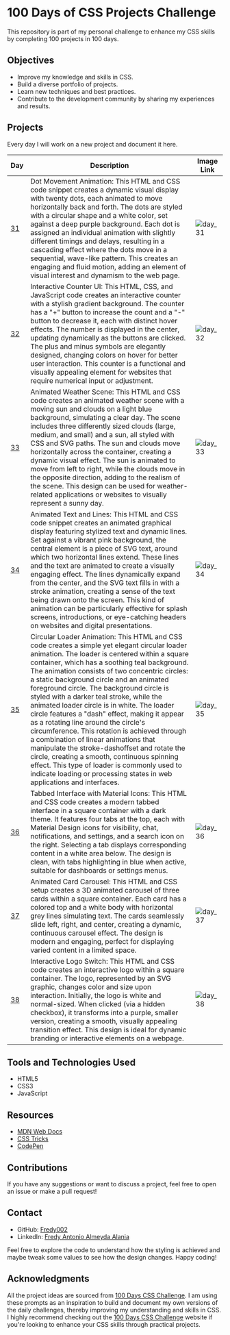 # 100 Days of CSS Projects Challenge

This repository is part of my personal challenge to enhance my CSS skills by completing 100 projects in 100 days.

## Objectives

- Improve my knowledge and skills in CSS.
- Build a diverse portfolio of projects.
- Learn new techniques and best practices.
- Contribute to the development community by sharing my experiences and results.

## Projects

Every day I will work on a new project and document it here.

| Day                                                                              | Description                                                                                                                                                                                                                                                                                                                                                                                                                                                                                                                | Image Link |
| -------------------------------------------------------------------------------- | -------------------------------------------------------------------------------------------------------------------------------------------------------------------------------------------------------------------------------------------------------------------------------------------------------------------------------------------------------------------------------------------------------------------------------------------------------------------------------------------------------------------------- | ---------- |
| [31](https://github.com/Fredy002/100-Days-Of-CSS-Projects/tree/day_31-40/day_31) | Dot Movement Animation: This HTML and CSS code snippet creates a dynamic visual display with twenty dots, each animated to move horizontally back and forth. The dots are styled with a circular shape and a white color, set against a deep purple background. Each dot is assigned an individual animation with slightly different timings and delays, resulting in a cascading effect where the dots move in a sequential, wave-like pattern. This creates an engaging and fluid motion, adding an element of visual interest and dynamism to the web page. | ![day_31](https://github.com/Fredy002/100-Days-Of-CSS-Projects/assets/104151778/6dcbd15e-b1e0-4a72-ab73-b2e598cb295c) |
| [32](https://github.com/Fredy002/100-Days-Of-CSS-Projects/tree/day_31-40/day_32) | Interactive Counter UI: This HTML, CSS, and JavaScript code creates an interactive counter with a stylish gradient background. The counter has a "+" button to increase the count and a "-" button to decrease it, each with distinct hover effects. The number is displayed in the center, updating dynamically as the buttons are clicked. The plus and minus symbols are elegantly designed, changing colors on hover for better user interaction. This counter is a functional and visually appealing element for websites that require numerical input or adjustment. | ![day_32](https://github.com/Fredy002/100-Days-Of-CSS-Projects/assets/104151778/f8c26780-e6ef-4b29-8741-9dac7491319b) |
| [33](https://github.com/Fredy002/100-Days-Of-CSS-Projects/tree/day_31-40/day_33) | Animated Weather Scene: This HTML and CSS code creates an animated weather scene with a moving sun and clouds on a light blue background, simulating a clear day. The scene includes three differently sized clouds (large, medium, and small) and a sun, all styled with CSS and SVG paths. The sun and clouds move horizontally across the container, creating a dynamic visual effect. The sun is animated to move from left to right, while the clouds move in the opposite direction, adding to the realism of the scene. This design can be used for weather-related applications or websites to visually represent a sunny day. | ![day_33](https://github.com/Fredy002/100-Days-Of-CSS-Projects/assets/104151778/f9f7b5cd-a1d4-475e-bf6d-76cb5a30d1cd) |
| [34](https://github.com/Fredy002/100-Days-Of-CSS-Projects/tree/day_31-40/day_34) | Animated Text and Lines: This HTML and CSS code snippet creates an animated graphical display featuring stylized text and dynamic lines. Set against a vibrant pink background, the central element is a piece of SVG text, around which two horizontal lines extend. These lines and the text are animated to create a visually engaging effect. The lines dynamically expand from the center, and the SVG text fills in with a stroke animation, creating a sense of the text being drawn onto the screen. This kind of animation can be particularly effective for splash screens, introductions, or eye-catching headers on websites and digital presentations.| ![day_34](https://github.com/Fredy002/100-Days-Of-CSS-Projects/assets/104151778/278163a4-5871-49b3-ac86-7ef55c75aafd) |
| [35](https://github.com/Fredy002/100-Days-Of-CSS-Projects/tree/day_31-40/day_35) | Circular Loader Animation: This HTML and CSS code creates a simple yet elegant circular loader animation. The loader is centered within a square container, which has a soothing teal background. The animation consists of two concentric circles: a static background circle and an animated foreground circle. The background circle is styled with a darker teal stroke, while the animated loader circle is in white. The loader circle features a "dash" effect, making it appear as a rotating line around the circle's circumference. This rotation is achieved through a combination of linear animations that manipulate the stroke-dashoffset and rotate the circle, creating a smooth, continuous spinning effect. This type of loader is commonly used to indicate loading or processing states in web applications and interfaces. | ![day_35](https://github.com/Fredy002/100-Days-Of-CSS-Projects/assets/104151778/922c9541-c06d-439a-bc75-ceccd5214650) |
| [36](https://github.com/Fredy002/100-Days-Of-CSS-Projects/tree/day_31-40/day_36) | Tabbed Interface with Material Icons: This HTML and CSS code creates a modern tabbed interface in a square container with a dark theme. It features four tabs at the top, each with Material Design icons for visibility, chat, notifications, and settings, and a search icon on the right. Selecting a tab displays corresponding content in a white area below. The design is clean, with tabs highlighting in blue when active, suitable for dashboards or settings menus. | ![day_36](https://github.com/Fredy002/100-Days-Of-CSS-Projects/assets/104151778/444762f1-a8e5-430d-b4a6-713c2a8a1177) |
| [37](https://github.com/Fredy002/100-Days-Of-CSS-Projects/tree/day_31-40/day_37) | Animated Card Carousel: This HTML and CSS setup creates a 3D animated carousel of three cards within a square container. Each card has a colored top and a white body with horizontal grey lines simulating text. The cards seamlessly slide left, right, and center, creating a dynamic, continuous carousel effect. The design is modern and engaging, perfect for displaying varied content in a limited space. | ![day_37](https://github.com/Fredy002/100-Days-Of-CSS-Projects/assets/104151778/3facc1d4-2ae2-4087-997b-c102cc4ebeb0) |
| [38](https://github.com/Fredy002/100-Days-Of-CSS-Projects/tree/day_31-40/day_38) | Interactive Logo Switch: This HTML and CSS code creates an interactive logo within a square container. The logo, represented by an SVG graphic, changes color and size upon interaction. Initially, the logo is white and normal-sized. When clicked (via a hidden checkbox), it transforms into a purple, smaller version, creating a smooth, visually appealing transition effect. This design is ideal for dynamic branding or interactive elements on a webpage. | ![day_38](https://github.com/Fredy002/100-Days-Of-CSS-Projects/assets/104151778/b035c14c-d128-44d3-82df-1682393f2029) |

## Tools and Technologies Used

- HTML5
- CSS3
- JavaScript

## Resources

- [MDN Web Docs](https://developer.mozilla.org/en-US/docs/Web/CSS)
- [CSS Tricks](https://css-tricks.com/)
- [CodePen](https://codepen.io/)

## Contributions

If you have any suggestions or want to discuss a project, feel free to open an issue or make a pull request!

## Contact

- GitHub: [Fredy002](https://github.com/Fredy002)
- LinkedIn: [Fredy Antonio Almeyda Alania](https://www.linkedin.com/in/fredy-antonio-almeyda-alania/)

Feel free to explore the code to understand how the styling is achieved and maybe tweak some values to see how the design changes. Happy coding!

## Acknowledgments

All the project ideas are sourced from [100 Days CSS Challenge](https://100dayscss.com/). I am using these prompts as an inspiration to build and document my own versions of the daily challenges, thereby improving my understanding and skills in CSS. I highly recommend checking out the [100 Days CSS Challenge](https://100dayscss.com/) website if you're looking to enhance your CSS skills through practical projects.
